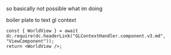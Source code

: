 
so basically not possible what im doing


boiler plate to text gl context

```datacorejsx
const { WorldView } = await dc.require(dc.headerLink("GLContextHandler.component.v3.md", "ViewComponent"));
return <WorldView />;

```
